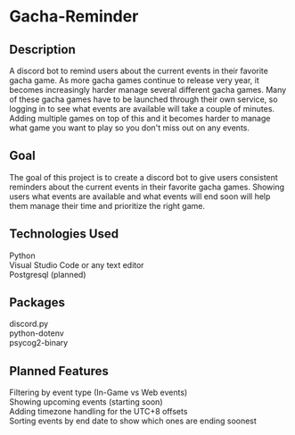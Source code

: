 # Gacha-Reminder
## Description
A discord bot to remind users about the current events in their favorite gacha game. As more gacha games continue to release very year, it becomes increasingly harder manage several different gacha games. Many of these gacha games have to be launched through their own service, so logging in to see what events are available will take a couple of minutes. Adding multiple games on top of this and it becomes harder to manage what game you want to play so you don't miss out on any events.

## Goal
The goal of this project is to create a discord bot to give users consistent reminders about the current events in their favorite gacha games. Showing users what events are available and what events will end soon will help them manage their time and prioritize the right game.

## Technologies Used
Python  
Visual Studio Code or any text editor  
Postgresql (planned)

## Packages
discord.py  
python-dotenv  
psycog2-binary  

## Planned Features
Filtering by event type (In-Game vs Web events)  
Showing upcoming events (starting soon)  
Adding timezone handling for the UTC+8 offsets  
Sorting events by end date to show which ones are ending soonest  



